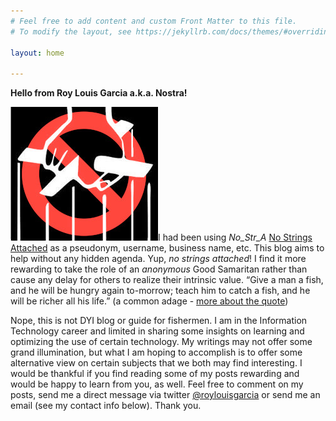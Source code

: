 ```yaml
---
# Feel free to add content and custom Front Matter to this file.
# To modify the layout, see https://jekyllrb.com/docs/themes/#overriding-theme-defaults

layout: home

---
```


**Hello from Roy Louis Garcia a.k.a. Nostra!**

<img class="nostra" src="/assets/images/nostra.jpg">I had been using *No_Str_A* [No Strings Attached](/2011/02/11/nostradmsx.html) as a pseudonym, username, business name, etc. This blog aims to help without any hidden agenda. Yup, *no strings attached*! I find it more rewarding to take the role of an *anonymous* Good Samaritan rather than cause any delay for others to realize their intrinsic value. “Give a man a fish, and he will be hungry again to-morrow; teach him to catch a fish, and he will be richer all his life.” (a common adage - [more about the quote](https://quoteinvestigator.com/2015/08/28/fish/))

Nope, this is not DYI blog or guide for fishermen. I am in the Information Technology career and limited in sharing some insights on learning and optimizing the use of certain technology. My writings may not offer some grand illumination, but what I am hoping to accomplish is to offer some alternative view on certain subjects that we both may find interesting. I would be thankful if you find reading some of my posts rewarding and would be happy to learn from you, as well. Feel free to comment on my posts, send me a direct message via twitter [@roylouisgarcia](https://twitter.com/roylouisgarcia) or send me an email (see my contact info below). Thank you.

